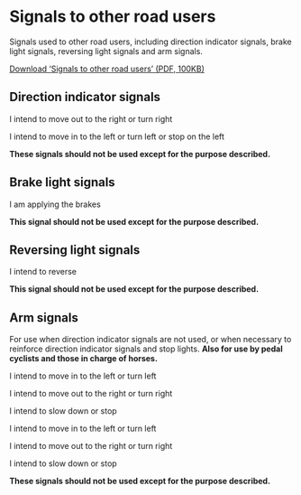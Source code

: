 
<h1>Signals to other road users</h1>
<p>Signals used to other road users, including direction indicator signals, brake light signals, reversing light signals and arm signals. </p>
<p><a href='https://assets.digital.cabinet-office.gov.uk/media/560aa58be5274a036c00001a/the-highway-code-signals-to-other-road-users.pdf'>Download ‘Signals to other road users’ (PDF, 100KB)</a></p>
<h2>
Direction indicator signals
</h2>
<p></p>
I intend to move out to the right or turn right<p></p>
I intend to move in to the left or turn left or stop on the left<p><strong>These signals should not be used except for the purpose described.</strong>
</p>
<h2>
Brake light signals
</h2>
<p></p>
I am applying the brakes<p><strong>This signal should not be used except for the purpose described.</strong>
</p>
<h2>
Reversing light signals
</h2>
<p></p>
I intend to reverse<p><strong>This signal should not be used except for the purpose described.</strong>
</p>
<h2>
Arm signals
</h2>
<p>For use when direction indicator signals are not used, or when necessary to reinforce direction indicator signals and stop lights. <strong>Also for use by pedal cyclists and those in charge of horses.</strong>
</p>
<p></p>
I intend to move in to the left or turn left<p></p>
I intend to move out to the right or turn right<p></p>
I intend to slow down or stop<p></p>
I intend to move in to the left or turn left<p></p>
I intend to move out to the right or turn right<p></p>
I intend to slow down or stop<p><strong>These signals should not be used except for the purpose described.</strong>
</p>


